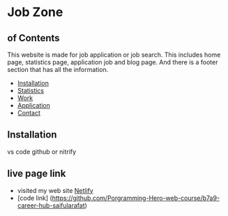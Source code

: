 # Job Zone

## of Contents
This website is made for job application or job search.  This includes home page, statistics page, application job and blog page.  And there is a footer section that has all the information.
- [Installation](#reactDom#heroicon#tailwindcss)
- [Statistics](#rechrt)
- [Work](#enjoy-my-works)
- [Application](#Show-by-job-information)
- [Contact](#contact-by-footer-section)

## Installation
vs code github or nitrify

## live page link
- visited my web site [Netlify]()
- [code link] (https://github.com/Porgramming-Hero-web-course/b7a9-career-hub-saifularafat)
